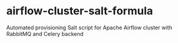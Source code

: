 # airflow-cluster-salt-formula
Automated provisioning Salt script for Apache Airflow cluster with RabbitMQ and Celery backend
